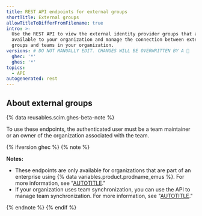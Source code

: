 ```yaml
---
title: REST API endpoints for external groups
shortTitle: External groups
allowTitleToDifferFromFilename: true
intro: >-
  Use the REST API to view the external identity provider groups that are
  available to your organization and manage the connection between external
  groups and teams in your organization.
versions: # DO NOT MANUALLY EDIT. CHANGES WILL BE OVERWRITTEN BY A 🤖
  ghec: '*'
  ghes: '*'
topics:
  - API
autogenerated: rest
---
```


## About external groups

{% data reusables.scim.ghes-beta-note %}

To use these endpoints, the authenticated user must be a team maintainer or an owner of the organization associated with the team.

{% ifversion ghec %}
{% note %}

**Notes:**

* These endpoints are only available for organizations that are part of an enterprise using {% data variables.product.prodname_emus %}. For more information, see "[AUTOTITLE](/admin/identity-and-access-management/using-enterprise-managed-users-for-iam/about-enterprise-managed-users)."
* If your organization uses team synchronization, you can use the API to manage team synchronization. For more information, see "[AUTOTITLE](/rest/teams/team-sync)."

{% endnote %}
{% endif %}

<!-- Content after this section is automatically generated -->
